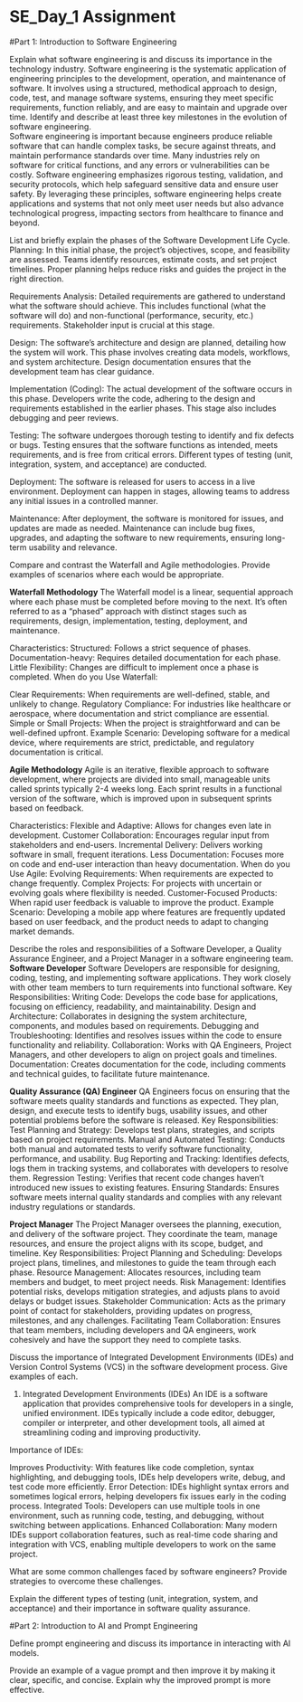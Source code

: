 # SE_Day_1 Assignment
#Part 1: Introduction to Software Engineering

Explain what software engineering is and discuss its importance in the technology industry. 
Software engineering is the systematic application of engineering principles to the development, operation, and maintenance of software.
It involves using a structured, methodical approach to design, code, test, and manage software systems, ensuring they meet specific requirements,
function reliably, and are easy to maintain and upgrade over time. Identify and describe at least three key milestones in the evolution of software engineering.  
Software engineering is important because engineers produce reliable software that can handle complex tasks, be secure against threats, and maintain performance standards over time.
Many industries rely on software for critical functions, and any errors or vulnerabilities can be costly. Software engineering emphasizes rigorous testing, validation, 
and security protocols, which help safeguard sensitive data and ensure user safety. By leveraging these principles, software engineering helps create applications and systems 
that not only meet user needs but also advance technological progress, impacting sectors from healthcare to finance and beyond.


List and briefly explain the phases of the Software Development Life Cycle.
Planning: In this initial phase, the project’s objectives, scope, and feasibility are assessed. Teams identify resources, estimate costs, 
and set project timelines. Proper planning helps reduce risks and guides the project in the right direction.

Requirements Analysis: Detailed requirements are gathered to understand what the software should achieve. This includes functional (what the software will do) 
and non-functional (performance, security, etc.) requirements. Stakeholder input is crucial at this stage.

Design: The software’s architecture and design are planned, detailing how the system will work. This phase involves creating data models, workflows,
and system architecture. Design documentation ensures that the development team has clear guidance.

Implementation (Coding): The actual development of the software occurs in this phase. Developers write the code, adhering to the design and
requirements established in the earlier phases. This stage also includes debugging and peer reviews.

Testing: The software undergoes thorough testing to identify and fix defects or bugs. Testing ensures that the software functions as intended,
meets requirements, and is free from critical errors. Different types of testing (unit, integration, system, and acceptance) are conducted.

Deployment: The software is released for users to access in a live environment. Deployment can happen in stages,
allowing teams to address any initial issues in a controlled manner.

Maintenance: After deployment, the software is monitored for issues, and updates are made as needed. Maintenance can include bug fixes,
upgrades, and adapting the software to new requirements, ensuring long-term usability and relevance.


Compare and contrast the Waterfall and Agile methodologies. Provide examples of scenarios where each would be appropriate.

**Waterfall Methodology**
The Waterfall model is a linear, sequential approach where each phase must be completed before moving to the next. It’s often referred to as 
a “phased” approach with distinct stages such as requirements, design, implementation, testing, deployment, and maintenance.

Characteristics:
Structured: Follows a strict sequence of phases.
Documentation-heavy: Requires detailed documentation for each phase.
Little Flexibility: Changes are difficult to implement once a phase is completed.
When do you Use Waterfall:

Clear Requirements: When requirements are well-defined, stable, and unlikely to change.
Regulatory Compliance: For industries like healthcare or aerospace, where documentation and strict compliance are essential.
Simple or Small Projects: When the project is straightforward and can be well-defined upfront.
Example Scenario: Developing software for a medical device, where requirements are strict, predictable, and regulatory documentation is critical.

**Agile Methodology**
Agile is an iterative, flexible approach to software development, where projects are divided into small, manageable units called sprints typically 2-4 weeks long.
Each sprint results in a functional version of the software, which is improved upon in subsequent sprints based on feedback.

Characteristics:
Flexible and Adaptive: Allows for changes even late in development.
Customer Collaboration: Encourages regular input from stakeholders and end-users.
Incremental Delivery: Delivers working software in small, frequent iterations.
Less Documentation: Focuses more on code and end-user interaction than heavy documentation.
When do you Use Agile:
Evolving Requirements: When requirements are expected to change frequently.
Complex Projects: For projects with uncertain or evolving goals where flexibility is needed.
Customer-Focused Products: When rapid user feedback is valuable to improve the product.
Example Scenario: Developing a mobile app where features are frequently updated based on user feedback, and the product needs to adapt to changing market demands.

Describe the roles and responsibilities of a Software Developer, a Quality Assurance Engineer, and a Project Manager in a software engineering team.
**Software Developer**
Software Developers are responsible for designing, coding, testing, and implementing software applications.
They work closely with other team members to turn requirements into functional software.
Key Responsibilities:
Writing Code: Develops the code base for applications, focusing on efficiency, readability, and maintainability.
Design and Architecture: Collaborates in designing the system architecture, components, and modules based on requirements.
Debugging and Troubleshooting: Identifies and resolves issues within the code to ensure functionality and reliability.
Collaboration: Works with QA Engineers, Project Managers, and other developers to align on project goals and timelines.
Documentation: Creates documentation for the code, including comments and technical guides, to facilitate future maintenance.

 **Quality Assurance (QA) Engineer**
QA Engineers focus on ensuring that the software meets quality standards and functions as expected. They plan, design, and execute tests to identify bugs,
usability issues, and other potential problems before the software is released.
Key Responsibilities:
Test Planning and Strategy: Develops test plans, strategies, and scripts based on project requirements.
Manual and Automated Testing: Conducts both manual and automated tests to verify software functionality, performance, and usability.
Bug Reporting and Tracking: Identifies defects, logs them in tracking systems, and collaborates with developers to resolve them.
Regression Testing: Verifies that recent code changes haven’t introduced new issues to existing features.
Ensuring Standards: Ensures software meets internal quality standards and complies with any relevant industry regulations or standards.

**Project Manager**
The Project Manager oversees the planning, execution, and delivery of the software project. They coordinate the team, manage resources,
and ensure the project aligns with its scope, budget, and timeline.
Key Responsibilities:
Project Planning and Scheduling: Develops project plans, timelines, and milestones to guide the team through each phase.
Resource Management: Allocates resources, including team members and budget, to meet project needs.
Risk Management: Identifies potential risks, develops mitigation strategies, and adjusts plans to avoid delays or budget issues.
Stakeholder Communication: Acts as the primary point of contact for stakeholders, providing updates on progress, milestones, and any challenges.
Facilitating Team Collaboration: Ensures that team members, including developers and QA engineers, work cohesively and have the support they need to complete tasks.


Discuss the importance of Integrated Development Environments (IDEs) and Version Control Systems (VCS) in the software development process. Give examples of each.
1. Integrated Development Environments (IDEs)
An IDE is a software application that provides comprehensive tools for developers in a single, unified environment. IDEs typically include a code editor, debugger,
compiler or interpreter, and other development tools, all aimed at streamlining coding and improving productivity.

Importance of IDEs:

Improves Productivity: With features like code completion, syntax highlighting, and debugging tools, IDEs help developers write, debug, and test code more efficiently.
Error Detection: IDEs highlight syntax errors and sometimes logical errors, helping developers fix issues early in the coding process.
Integrated Tools: Developers can use multiple tools in one environment, such as running code, testing, and debugging, without switching between applications.
Enhanced Collaboration: Many modern IDEs support collaboration features, such as real-time code sharing and integration with VCS, enabling multiple developers to work on the same project.


What are some common challenges faced by software engineers? Provide strategies to overcome these challenges.

Explain the different types of testing (unit, integration, system, and acceptance) and their importance in software quality assurance.

#Part 2: Introduction to AI and Prompt Engineering

Define prompt engineering and discuss its importance in interacting with AI models.

Provide an example of a vague prompt and then improve it by making it clear, specific, and concise. Explain why the improved prompt is more effective.

